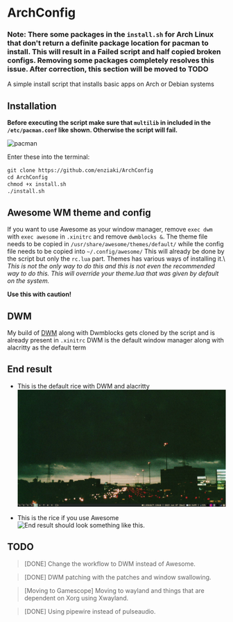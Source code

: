 # ArchConfig

### Note: There some packages in the `install.sh` for Arch Linux that don't return a definite package location for pacman to install. This will result in a Failed script and half copied broken configs. Removing some packages completely resolves this issue. After correction, this section will be moved to TODO

A simple install script that installs basic apps on Arch or Debian systems

## Installation


**Before executing the script make sure that `multilib` in included in the
`/etc/pacman.conf` like shown. Otherwise the script will fail.**

![pacman](https://github.com/enziaki/for_ketsu/blob/main/Images/pacmanconf.png "How /etc/pacman.conf should be. Remove the #")

Enter these into the terminal:
```
git clone https://github.com/enziaki/ArchConfig
cd ArchConfig
chmod +x install.sh
./install.sh
```


## Awesome WM theme and config

If you want to use Awesome as your window manager, remove `exec dwm` with `exec
awesome` in `.xinitrc` and remove `dwmblocks &`. The theme file needs to be
copied in `/usr/share/awesome/themes/default/` while the config file needs to
be copied into `~/.config/awesome/` This will already be done by the script but
only the `rc.lua` part. Themes has various ways of installing it.\ *This is not
the only way to do this and this is not even the recommended way to do this.*
*This will override your theme.lua that was given by default on the system.*

**Use this with caution!**
## DWM

My build of [DWM](https://github.com/enziaki/dwm-enzi) along with Dwmblocks gets cloned by the script and is already present in `.xinitrc`
DWM is the default window manager along with alacritty as the default term

## End result
+ This is the default rice with DWM and alacritty
![End result with DWM](./Images/DWMrice.png)

+ This is the rice if you use Awesome
![End result should look something like this.](https://github.com/enziaki/for_ketsu/blob/main/Images/AwesomeRiceImage.png "Awesome (no pun intended) Rice")

## TODO

> [DONE] Change the workflow to DWM instead of Awesome.

> [DONE] DWM patching with the patches and window swallowing.

> [Moving to Gamescope] Moving to wayland and things that are dependent on Xorg using Xwayland.

> [DONE] Using pipewire instead of pulseaudio.
